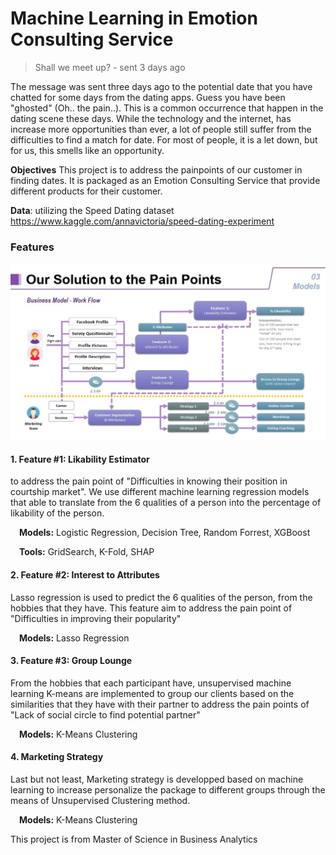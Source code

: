# Machine Learning in Emotion Consulting Service

> Shall we meet up? - sent 3 days ago 

The message was sent three days ago to the potential date that you have chatted for some days from the dating apps. Guess you have been "ghosted" (Oh.. the pain..). This is a common occurrence that happen in the dating scene these days. While the technology and the internet, has increase more opportunities than ever, a lot of people still suffer from the difficulties to find a match for date. For most of people, it is a let down, but for us, this smells like an opportunity.

**Objectives** This project is to address the painpoints of our customer in finding dates. It is packaged as an Emotion Consulting Service that provide different products for their customer. 

**Data**: utilizing the Speed Dating dataset https://www.kaggle.com/annavictoria/speed-dating-experiment

### Features

![Business Model.jpg](/BusinessModel.jpg)

#### 1. Feature #1: Likability Estimator

to address the pain point of "Difficulties in knowing their position in courtship market". We use different machine learning regression models that able to translate from the 6 qualities of a person into the percentage of likability of the person. 

&emsp;**Models:** Logistic Regression, Decision Tree, Random Forrest, XGBoost

&emsp;**Tools:** GridSearch, K-Fold, SHAP

#### 2. Feature #2: Interest to Attributes

Lasso regression is used to predict the 6 qualities of the person, from the hobbies that they have. This feature aim to address the pain point of "Difficulties in improving their popularity"

&emsp;**Models:** Lasso Regression

#### 3. Feature #3: Group Lounge

From the hobbies that each participant have, unsupervised machine learning K-means are implemented to group our clients based on the similarities that they have with their partner to address the pain points of "Lack of social circle to find potential partner"

&emsp;**Models:** K-Means Clustering

#### 4. Marketing Strategy

Last but not least, Marketing strategy is developped based on machine learning to increase personalize the package to different groups through the means of Unsupervised Clustering method. 

&emsp;**Models:** K-Means Clustering

This project is from Master of Science in Business Analytics
